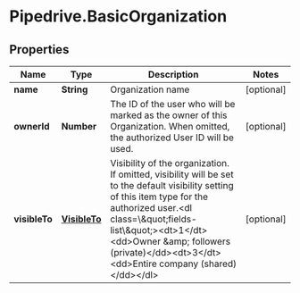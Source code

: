# Pipedrive.BasicOrganization

## Properties

Name | Type | Description | Notes
------------ | ------------- | ------------- | -------------
**name** | **String** | Organization name | [optional] 
**ownerId** | **Number** | The ID of the user who will be marked as the owner of this Organization. When omitted, the authorized User ID will be used. | [optional] 
**visibleTo** | [**VisibleTo**](VisibleTo.md) | Visibility of the organization. If omitted, visibility will be set to the default visibility setting of this item type for the authorized user.&lt;dl class&#x3D;\\\&quot;fields-list\\\&quot;&gt;&lt;dt&gt;1&lt;/dt&gt;&lt;dd&gt;Owner &amp;amp; followers (private)&lt;/dd&gt;&lt;dt&gt;3&lt;/dt&gt;&lt;dd&gt;Entire company (shared)&lt;/dd&gt;&lt;/dl&gt; | [optional] 


